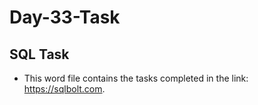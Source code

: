 # Day-33-Task

## SQL Task 

- This word file contains the tasks completed in the link: https://sqlbolt.com.